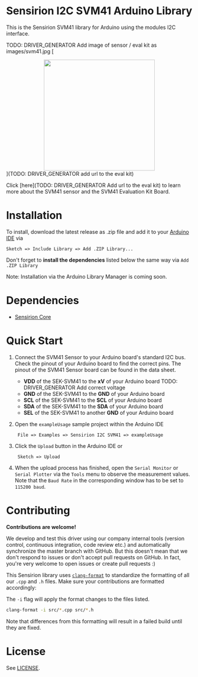 # Sensirion I2C SVM41 Arduino Library

This is the Sensirion SVM41 library for Arduino using the
modules I2C interface.

TODO: DRIVER_GENERATOR Add image of sensor / eval kit as images/svm41.jpg
[<center><img src="images/svm41.jpg" width="300px"></center>](TODO: DRIVER_GENERATOR add url to the eval kit)

Click [here](TODO: DRIVER_GENERATOR Add url to the eval kit) to learn more about the SVM41
sensor and the SVM41 Evaluation Kit Board.


# Installation

To install, download the latest release as .zip file and add it to your
[Arduino IDE](http://www.arduino.cc/en/main/software) via

	Sketch => Include Library => Add .ZIP Library...

Don't forget to **install the dependencies** listed below the same way via `Add
.ZIP Library`

Note: Installation via the Arduino Library Manager is coming soon.

# Dependencies

* [Sensirion Core](https://github.com/Sensirion/arduino-core)


# Quick Start

1. Connect the SVM41 Sensor to your Arduino board's standard
   I2C bus. Check the pinout of your Arduino board to find the correct pins.
   The pinout of the SVM41 Sensor board can be found in the
   data sheet.

	* **VDD** of the SEK-SVM41 to the **xV** of your Arduino board TODO: DRIVER_GENERATOR Add correct voltage
	* **GND** of the SEK-SVM41 to the **GND** of your Arduino board
	* **SCL** of the SEK-SVM41 to the **SCL** of your Arduino board
	* **SDA** of the SEK-SVM41 to the **SDA** of your Arduino board
	* **SEL** of the SEK-SVM41 to another **GND** of your Arduino board

2. Open the `exampleUsage` sample project within the Arduino IDE

		File => Examples => Sensirion I2C SVM41 => exampleUsage

3. Click the `Upload` button in the Arduino IDE or

		Sketch => Upload

4. When the upload process has finished, open the `Serial Monitor` or `Serial
   Plotter` via the `Tools` menu to observe the measurement values. Note that
   the `Baud Rate` in the corresponding window has to be set to `115200 baud`.

# Contributing

**Contributions are welcome!**

We develop and test this driver using our company internal tools (version
control, continuous integration, code review etc.) and automatically
synchronize the master branch with GitHub. But this doesn't mean that we don't
respond to issues or don't accept pull requests on GitHub. In fact, you're very
welcome to open issues or create pull requests :)

This Sensirion library uses
[`clang-format`](https://releases.llvm.org/download.html) to standardize the
formatting of all our `.cpp` and `.h` files. Make sure your contributions are
formatted accordingly:

The `-i` flag will apply the format changes to the files listed.

```bash
clang-format -i src/*.cpp src/*.h
```

Note that differences from this formatting will result in a failed build until
they are fixed.

# License

See [LICENSE](LICENSE).
